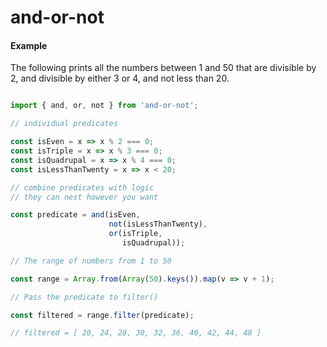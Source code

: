 # and-or-not

#### Example

The following prints all the numbers between 1 and 50 that are divisible by 2, and divisible by either 3 or 4, and not less than 20.

```javascript

import { and, or, not } from 'and-or-not';

// individual predicates

const isEven = x => x % 2 === 0;
const isTriple = x => x % 3 === 0;
const isQuadrupal = x => x % 4 === 0;
const isLessThanTwenty = x => x < 20;

// combine predicates with logic
// they can nest however you want

const predicate = and(isEven,
                      not(isLessThanTwenty),
                      or(isTriple, 
                         isQuadrupal));

// The range of numbers from 1 to 50

const range = Array.from(Array(50).keys()).map(v => v + 1);

// Pass the predicate to filter()

const filtered = range.filter(predicate);

// filtered = [ 20, 24, 28, 30, 32, 36, 40, 42, 44, 48 ]


```
